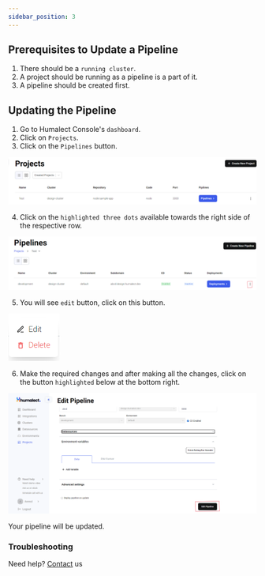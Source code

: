 ```yaml
---
sidebar_position: 3
---
```


## Prerequisites to Update a Pipeline
1. There should be a `running cluster`.
2. A project should be running as a pipeline is a part of it.
3. A pipeline should be created first.

## Updating the Pipeline
1. Go to Humalect Console's `dashboard`.
2. Click on `Projects`.
3. Click on the `Pipelines` button.

![list-projects](./../../static/img/list-projects.png)

4. Click on the `highlighted three dots` available towards the right side of the respective row.

![list-pipelines](./../../static/img/list-pipelines.png)

5. You will see `edit` button, click on this button.

![edit-button](./../../static/img/edit-button.png)

6. Make the required changes and after making all the changes, click on the button `highlighted` below at the bottom right.

![edit-pipeline](./../../static/img/edit-pipeline.png)

Your pipeline will be updated.


### Troubleshooting
Need help? [Contact](./../Contact-us/reach-out-to-us) us

